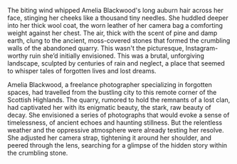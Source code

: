 The biting wind whipped Amelia Blackwood's long auburn hair across her face, stinging her cheeks like a thousand tiny needles.  She huddled deeper into her thick wool coat, the worn leather of her camera bag a comforting weight against her chest.  The air, thick with the scent of pine and damp earth, clung to the ancient, moss-covered stones that formed the crumbling walls of the abandoned quarry.  This wasn't the picturesque, Instagram-worthy ruin she’d initially envisioned.  This was a brutal, unforgiving landscape, sculpted by centuries of rain and neglect, a place that seemed to whisper tales of forgotten lives and lost dreams.

Amelia Blackwood, a freelance photographer specializing in forgotten spaces, had travelled from the bustling city to this remote corner of the Scottish Highlands.  The quarry, rumored to hold the remnants of a lost clan, had captivated her with its enigmatic beauty, the stark, raw beauty of decay.  She envisioned a series of photographs that would evoke a sense of timelessness, of ancient echoes and haunting stillness. But the relentless weather and the oppressive atmosphere were already testing her resolve.  She adjusted her camera strap, tightening it around her shoulder, and peered through the lens, searching for a glimpse of the hidden story within the crumbling stone.
